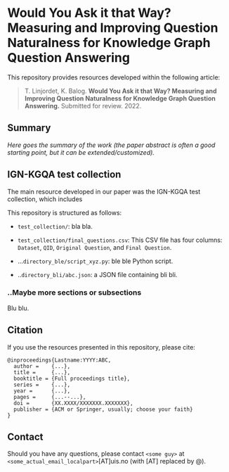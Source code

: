 # Would You Ask it that Way? Measuring and Improving Question Naturalness for Knowledge Graph Question Answering

This repository provides resources developed within the following article:

> T. Linjordet, K. Balog. **Would You Ask it that Way? Measuring and Improving Question Naturalness for Knowledge Graph Question Answering.** Submitted for review. 2022. 

## Summary

*Here goes the summary of the work (the paper abstract is often a good starting point, but it can be extended/customized).*

## IGN-KGQA test collection

The main resource developed in our paper was the IGN-KGQA test collection, which includes 

This repository is structured as follows:

- `test_collection/`: bla bla.
- `test_collection/final_questions.csv`: This CSV file has four columns: `Dataset`, `QID`, `Original Question`, and `Final Question`. 
- ...`directory_ble/script_xyz.py`: ble ble Python script.

- ..`directory_bli/abc.json`: a JSON file containing bli bli.

### ..Maybe more sections or subsections

Blu blu.

## Citation

If you use the resources presented in this repository, please cite:

```
@inproceedings{Lastname:YYYY:ABC,
  author =    {...},
  title =     {...},
  booktitle = {Full proceedings title},
  series =    {...},
  year =      {...},
  pages =     {...--...},
  doi =       {XX.XXXX/XXXXXXX.XXXXXXX},
  publisher = {ACM or Springer, usually; choose your faith}
}
```

## Contact

Should you have any questions, please contact `<some guy>` at `<some_actual_email_localpart>`[AT]uis.no (with [AT] replaced by @).
